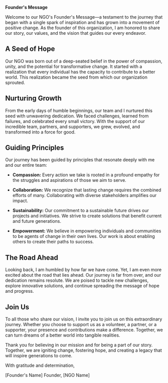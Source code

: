 **Founder's Message**

Welcome to our NGO's Founder's Message—a testament to the journey that began with a single spark of inspiration and has grown into a movement of positive change. As the founder of this organization, I am honored to share our story, our values, and the vision that guides our every endeavor.

## A Seed of Hope

Our NGO was born out of a deep-seated belief in the power of compassion, unity, and the potential for transformative change. It started with a realization that every individual has the capacity to contribute to a better world. This realization became the seed from which our organization sprouted.

## Nurturing Growth

From the early days of humble beginnings, our team and I nurtured this seed with unwavering dedication. We faced challenges, learned from failures, and celebrated every small victory. With the support of our incredible team, partners, and supporters, we grew, evolved, and transformed into a force for good.

## Guiding Principles

Our journey has been guided by principles that resonate deeply with me and our entire team:

- **Compassion:** Every action we take is rooted in a profound empathy for the struggles and aspirations of those we aim to serve.

- **Collaboration:** We recognize that lasting change requires the combined efforts of many. Collaborating with diverse stakeholders amplifies our impact.

- **Sustainability:** Our commitment to a sustainable future drives our projects and initiatives. We strive to create solutions that benefit current and future generations.

- **Empowerment:** We believe in empowering individuals and communities to be agents of change in their own lives. Our work is about enabling others to create their paths to success.

## The Road Ahead

Looking back, I am humbled by how far we have come. Yet, I am even more excited about the road that lies ahead. Our journey is far from over, and our dedication remains resolute. We are poised to tackle new challenges, explore innovative solutions, and continue spreading the message of hope and progress.

## Join Us

To all those who share our vision, I invite you to join us on this extraordinary journey. Whether you choose to support us as a volunteer, a partner, or a supporter, your presence and contributions make a difference. Together, we can turn dreams of a better world into tangible realities.

Thank you for believing in our mission and for being a part of our story. Together, we are igniting change, fostering hope, and creating a legacy that will inspire generations to come.

With gratitude and determination,

[Founder's Name]
Founder, [NGO Name]
